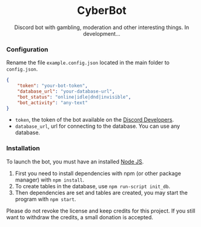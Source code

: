 <h1 align="center">CyberBot</h1>
<p align="center">Discord bot with gambling, moderation and other interesting things. In development...</p>

### Configuration

Rename the file `example.config.json` located in the main folder to `config.json`.

```json
{
    "token": "your-bot-token",
    "database_url": "your-database-url",
    "bot_status": "online|idle|dnd|invisible",
    "bot_activity": "any-text"
}
```

- `token`, the token of the bot available on the [Discord Developers](https://discordapp.com/developers/applications).
- `database_url`, url for connecting to the database. You can use any database.

### Installation

To launch the bot, you must have an installed [Node JS](https://nodejs.org/en/).

1. First you need to install dependencies with npm (or other package manager) with `npm install`.
2. To create tables in the database, use `npm run-script init_db`.
3. Then dependencies are set and tables are created, you may start the program with `npm start`.

Please do not revoke the license and keep credits for this project. 
If you still want to withdraw the credits, a small donation is accepted.